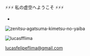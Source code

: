 ⚡⚡⚡ 私の虚空へようこそ ⚡⚡⚡





- 
![zenitsu-agatsuma-kimetsu-no-yaiba](https://user-images.githubusercontent.com/60013440/153919838-4a7ba0a3-b09e-4eef-9cfc-ac126208ffbf.gif)


<p align="left"> <img src="https://komarev.com/ghpvc/?username=lucasfflima&label=Profile%20views&color=0e75b6&style=flat" alt="lucasfflima" /> </p>



lucasfelipeflima@gmail.com

